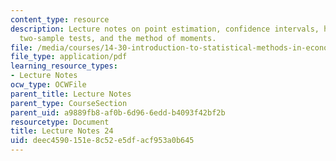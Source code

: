 ```yaml
---
content_type: resource
description: Lecture notes on point estimation, confidence intervals, hypothesis testing,
  two-sample tests, and the method of moments.
file: /media/courses/14-30-introduction-to-statistical-methods-in-economics-spring-2009/deec4590151e8c52e5dfacf953a0b645_MIT14_30s09_lec24.pdf
file_type: application/pdf
learning_resource_types:
- Lecture Notes
ocw_type: OCWFile
parent_title: Lecture Notes
parent_type: CourseSection
parent_uid: a9889fb8-af0b-6d96-6edd-b4093f42bf2b
resourcetype: Document
title: Lecture Notes 24
uid: deec4590-151e-8c52-e5df-acf953a0b645
---
```


